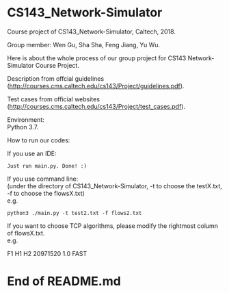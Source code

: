 # CS143_Network-Simulator
Course project of CS143_Network-Simulator, Caltech, 2018.  

Group member: Wen Gu, Sha Sha, Feng Jiang, Yu Wu.

Here is about the whole process of our group project for CS143 Network-Simulator Course Project.  

Description from offcial guidelines (http://courses.cms.caltech.edu/cs143/Project/guidelines.pdf).  

Test cases from official websites (http://courses.cms.caltech.edu/cs143/Project/test_cases.pdf).  

Environment:  
  Python 3.7. 
  
How to run our codes:  

  If you use an IDE:  
  
    Just run main.py. Done! :)  
    
  If you use command line:   
  (under the directory of CS143_Network-Simulator, -t to choose the testX.txt, -f to choose the flowsX.txt)  
  e.g.  
  
    python3 ./main.py -t test2.txt -f flows2.txt  
    
If you want to choose TCP algorithms, please modify the rightmost column of flowsX.txt.   
e.g.  

  F1	H1	H2	20971520	1.0	FAST  
  
# End of README.md
